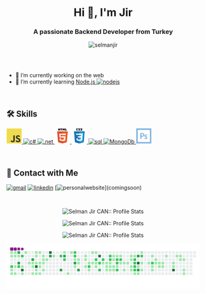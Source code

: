<h1 align="center">Hi 👋, I'm Jir</h1>
<h3 align="center">A passionate Backend Developer from Turkey</h3>

<p align="center"> <img src="https://komarev.com/ghpvc/?username=selmanjir&label=Profile%20views&color=0e75b6&style=flat" alt="selmanjir" /> </p>

<br><br>
- 🔭 I’m currently working on the web
- 🌱 I’m currently learning <a href="https://nodejs.org/" target="_blank" rel="noreferrer"> Node.js <img src="https://avatars.githubusercontent.com/u/9950313?s=200&v=4" alt="nodejs" width="25" height="25"/> </a>
<br>

## 🛠 Skills

<p align="left">
<a href="https://developer.mozilla.org/en-US/docs/Web/JavaScript" target="_blank" rel="noreferrer"> 
<img src="https://raw.githubusercontent.com/devicons/devicon/master/icons/javascript/javascript-original.svg" alt="javascript" width="40" height="40"/> </a>
</a> <a href="https://docs.microsoft.com/tr-tr/dotnet/csharp/" target="_blank" rel="noreferrer"> 
<img src="https://sametakca.com/wp-content/uploads/2020/12/715px-C_Sharp_logo.png" alt="c#" width="40" height="40"/> </a> 
<a href="https://tr.wikipedia.org/wiki/.NET_Framework" target="_blank" rel="noreferrer"> 
<img src="https://upload.wikimedia.org/wikipedia/commons/thumb/a/a3/.NET_Logo.svg/2048px-.NET_Logo.svg.png" alt=".net" width="40" height="40"/> </a>
<a href="https://www.w3.org/html/" target="_blank" rel="noreferrer"> 
<img src="https://raw.githubusercontent.com/devicons/devicon/master/icons/html5/html5-original-wordmark.svg" alt="html5" width="40" height="40"/> 
<a href="https://www.w3schools.com/css/" target="_blank" rel="noreferrer"> 
<img src="https://raw.githubusercontent.com/devicons/devicon/master/icons/css3/css3-original-wordmark.svg" alt="css3" width="40" height="40"/> </a>
<a href="https://www.microsoft.com/tr-tr/sql-server/sql-server-2019/" target="_blank" rel="noreferrer"> 
<img src="https://cdn.hosting.com.tr/hosting/img/svg/windows/sqlserver.svg" alt="sql" width="40" height="40"/> </a>
<a href="https://www.mongodb.com/cloud/atlas/lp/try2?utm_content=controlhterms&utm_source=google&utm_campaign=gs_emea_turkey_search_core_brand_atlas_desktop&utm_term=mongodb&utm_medium=cpc_paid_search&utm_ad=e&utm_ad_campaign_id=12212624572&adgroup=115749712063&gclid=CjwKCAiAx8KQBhAGEiwAD3EiPyScMUri072CmiKQY6E-tjou6aSiJNDKyyCU2Kqyj0MMHDZY-IrAgBoCthwQAvD_BwE" target="_blank" rel="noreferrer"> 
<img src="https://forenda.com.tr/wp-content/uploads/2020/10/mongodb-logo.png" alt="MongoDb" width="40" height="40"/> </a>  
<a href="https://www.adobe.com/tr/products/photoshop.html?skwcid=AL!3085!3!474170962009!e!!g!!photoshop&mv=search&sdid=LZ32SYVR&ef_id=CjwKCAiAx8KQBhAGEiwAD3EiP6qvENj2MDq3IMz5aQexyTM8Uushro4jCryAvVibMLm177qIa4kuQxoCIVIQAvD_BwE:G:s&s_kwcid=AL!3085!3!474170962009!e!!g!!photoshop!1448694214!55308397806&gclid=CjwKCAiAx8KQBhAGEiwAD3EiP6qvENj2MDq3IMz5aQexyTM8Uushro4jCryAvVibMLm177qIa4kuQxoCIVIQAvD_BwE" target="_blank" rel="noreferrer"> 
<img src="https://raw.githubusercontent.com/devicons/devicon/master/icons/photoshop/photoshop-line.svg" alt="photoshop" width="40" height="40"/> </a>
</p>
<br>


## 🤙 Contact with Me


   [![gmail](https://img.shields.io/badge/Gmail-D14836?style=for-the-badge&logo=gmail&logoColor=white)](mailto:cselmanjir@gmail.com) [![linkedin](https://img.shields.io/badge/LinkedIn-0077B5?style=for-the-badge&logo=linkedin&logoColor=white)](https://www.linkedin.com/in/selman-jir-can-935815201//) [![personalwebsite](https://img.shields.io/badge/personal_website_(coming_soon)-000000?style=for-the-badge&logo=About.me&logoColor=white)](comingsoon)


<br>

<p align="center"><img src="https://github-readme-stats.vercel.app/api/top-langs/?username=selmanjir&layout=compact&langs_count=12)](https://github.com/anuraghazra/github-readme-stats" alt="Selman Jir CAN:: Profile Stats" /></p>


<p align="center"><img src="https://github-readme-stats.vercel.app/api?username=selmanjir&count_private=true&show_icons=true&theme=synthwave" alt="Selman Jir CAN:: Profile Stats" /></p>


<p align="center"><img src="http://github-readme-streak-stats.herokuapp.com?user=selmanjir&theme=synthwave&date_format=%5BY%20%5DM%20j&background=193549" alt="Selman Jir CAN:: Profile Stats" /></p>

<div  align="center"> <img src="https://github.com/selmanjir/selmanjir/blob/main/.github/workflows/github-contribution-grid-snake.gif" /></div>
